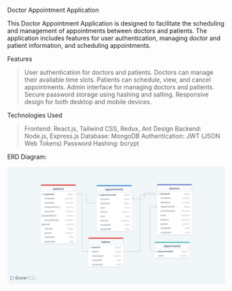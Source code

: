 Doctor Appointment Application

This Doctor Appointment Application is designed to facilitate the scheduling and management of appointments between doctors and patients. The application includes features for user authentication, managing doctor and patient information, and scheduling appointments.

Features
>User authentication for doctors and patients.
>Doctors can manage their available time slots.
>Patients can schedule, view, and cancel appointments.
>Admin interface for managing doctors and patients.
>Secure password storage using hashing and salting.
>Responsive design for both desktop and mobile devices.

Technologies Used
>Frontend: React.js, Tailwind CSS, Redux, Ant Design
>Backend: Node.js, Express.js
>Database: MongoDB
>Authentication: JWT (JSON Web Tokens)
>Password Hashing: bcrypt

ERD Diagram:

![erd](ERD.png)


